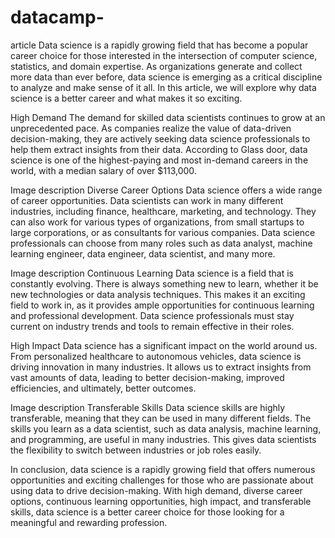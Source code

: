 # datacamp-
article
Data science is a rapidly growing field that has become a popular career choice for those interested in the intersection of computer science, statistics, and domain expertise. As organizations generate and collect more data than ever before, data science is emerging as a critical discipline to analyze and make sense of it all. In this article, we will explore why data science is a better career and what makes it so exciting.

High Demand
The demand for skilled data scientists continues to grow at an unprecedented pace. As companies realize the value of data-driven decision-making, they are actively seeking data science professionals to help them extract insights from their data. According to Glass door, data science is one of the highest-paying and most in-demand careers in the world, with a median salary of over $113,000.

Image description
Diverse Career Options
Data science offers a wide range of career opportunities. Data scientists can work in many different industries, including finance, healthcare, marketing, and technology. They can also work for various types of organizations, from small startups to large corporations, or as consultants for various companies. Data science professionals can choose from many roles such as data analyst, machine learning engineer, data engineer, data scientist, and many more.

Image description
Continuous Learning
Data science is a field that is constantly evolving. There is always something new to learn, whether it be new technologies or data analysis techniques. This makes it an exciting field to work in, as it provides ample opportunities for continuous learning and professional development. Data science professionals must stay current on industry trends and tools to remain effective in their roles.

High Impact
Data science has a significant impact on the world around us. From personalized healthcare to autonomous vehicles, data science is driving innovation in many industries. It allows us to extract insights from vast amounts of data, leading to better decision-making, improved efficiencies, and ultimately, better outcomes.

Image description
Transferable Skills
Data science skills are highly transferable, meaning that they can be used in many different fields. The skills you learn as a data scientist, such as data analysis, machine learning, and programming, are useful in many industries. This gives data scientists the flexibility to switch between industries or job roles easily.

In conclusion, data science is a rapidly growing field that offers numerous opportunities and exciting challenges for those who are passionate about using data to drive decision-making. With high demand, diverse career options, continuous learning opportunities, high impact, and transferable skills, data science is a better career choice for those looking for a meaningful and rewarding profession.
